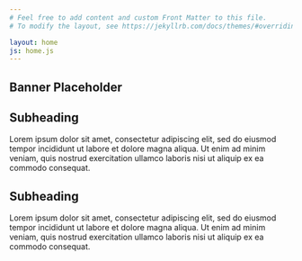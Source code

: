 ```yaml
---
# Feel free to add content and custom Front Matter to this file.
# To modify the layout, see https://jekyllrb.com/docs/themes/#overriding-theme-defaults

layout: home
js: home.js
---
```


<!-- Page Banner Section -->
<section id="banner" class="banner">
    <h1 class="title mb-4">Banner Placeholder</h1>
</section>

<div class="container">
    <div class="row">
        <div class="col-md-6">
            <h2 class="m-4">Subheading</h2>
            <p>Lorem ipsum dolor sit amet, consectetur adipiscing elit, sed do eiusmod tempor incididunt ut labore et dolore magna aliqua. Ut enim ad minim veniam, quis nostrud exercitation ullamco laboris nisi ut aliquip ex ea commodo consequat.</p>
        </div>
        <div class="col-md-6">
            <h2 class="m-4">Subheading</h2>
            <p>Lorem ipsum dolor sit amet, consectetur adipiscing elit, sed do eiusmod tempor incididunt ut labore et dolore magna aliqua. Ut enim ad minim veniam, quis nostrud exercitation ullamco laboris nisi ut aliquip ex ea commodo consequat.</p>
        </div>
    </div>
</div>